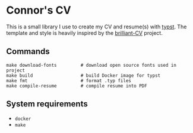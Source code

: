 # Connor's CV

This is a small library I use to create my CV and resume(s) with [typst](https://github.com/typst/typst). The template and style is heavily inspired by the [brilliant-CV](https://github.com/mintyfrankie/brilliant-CV/tree/main) project.

## Commands
```
make download-fonts         # download open source fonts used in project
make build                  # build Docker image for typst
make fmt                    # format .typ files
make compile-resume         # compile resume into PDF
```

## System requirements
* `docker`
* `make`